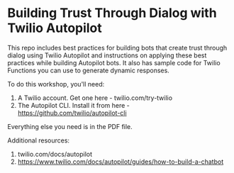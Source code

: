 # Building Trust Through Dialog with Twilio Autopilot
This repo includes best practices for building bots that create trust through dialog using Twilio Autopilot and instructions on applying these best practices while building Autopilot bots. It also has sample code for Twilio Functions you can use to generate dynamic responses. 

To do this workshop, you'll need:

1. A Twilio account. Get one here - twilio.com/try-twilio
2. The Autopilot CLI. Install it from here - https://github.com/twilio/autopilot-cli

Everything else you need is in the PDF file. 

Additional resources:
1. twilio.com/docs/autopilot
2. https://www.twilio.com/docs/autopilot/guides/how-to-build-a-chatbot
